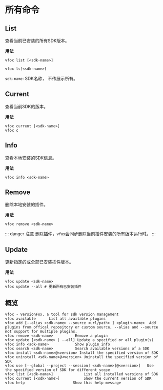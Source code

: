 # 所有命令


## List

查看当前已安装的所有SDK版本。

**用法**

```shell
vfox list [<sdk-name>]

vfox ls[<sdk-name>]
```

`sdk-name`: SDK名称， 不传展示所有。

## Current

查看当前SDK的版本。


**用法**

```shell
vfox current [<sdk-name>]
vfox c
```



## Info

查看本地安装的SDK信息。

**用法**

```shell
vfox info <sdk-name>
```

## Remove

删除本地安装的插件。

**用法**

```shell
vfox remove <sdk-name>
```

::: danger 注意
删除插件，`vfox`会同步删除当前插件安装的所有版本运行时。
:::



## Update

更新指定的或全部已安装插件版本。

**用法**

```shell
vfox update <sdk-name>
vfox update --all # 更新所有已安装插件
```



## 概览

```shell
vfox - VersionFox, a tool for sdk version management
vfox available      List all available plugins
vfox add [--alias <sdk-name> --source <url/path> ] <plugin-name>  Add plugins from offical repository or custom source, --alias and --source not support for multiple plugins.
vfox remove <sdk-name>          Remove a plugin
vfox update [<sdk-name> | --all] Update a specified or all plugin(s)
vfox info <sdk-name>            Show plugin info
vfox search <sdk-name>          Search available versions of a SDK
vfox install <sdk-name>@<version> Install the specified version of SDK
vfox uninstall <sdk-name>@<version> Uninstall the specified version of SDK
vfox use [--global --project --session] <sdk-name>[@<version>]   Use the specified version of SDK for different scope
vfox list [<sdk-name>]              List all installed versions of SDK
vfox current [<sdk-name>]           Show the current version of SDK
vfox help                      Show this help message
```